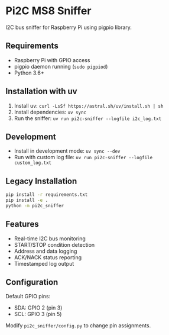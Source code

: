 # Pi2C MS8 Sniffer

I2C bus sniffer for Raspberry Pi using pigpio library.

## Requirements

- Raspberry Pi with GPIO access
- pigpio daemon running (`sudo pigpiod`)
- Python 3.6+

## Installation with uv

1. Install uv: `curl -LsSf https://astral.sh/uv/install.sh | sh`
2. Install dependencies: `uv sync`
3. Run the sniffer: `uv run pi2c-sniffer --logfile i2c_log.txt`

## Development

- Install in development mode: `uv sync --dev`
- Run with custom log file: `uv run pi2c-sniffer --logfile custom_log.txt`

## Legacy Installation

```bash
pip install -r requirements.txt
pip install -e .
python -m pi2c_sniffer
```

## Features

- Real-time I2C bus monitoring
- START/STOP condition detection
- Address and data logging
- ACK/NACK status reporting
- Timestamped log output

## Configuration

Default GPIO pins:
- SDA: GPIO 2 (pin 3)
- SCL: GPIO 3 (pin 5)

Modify `pi2c_sniffer/config.py` to change pin assignments.

